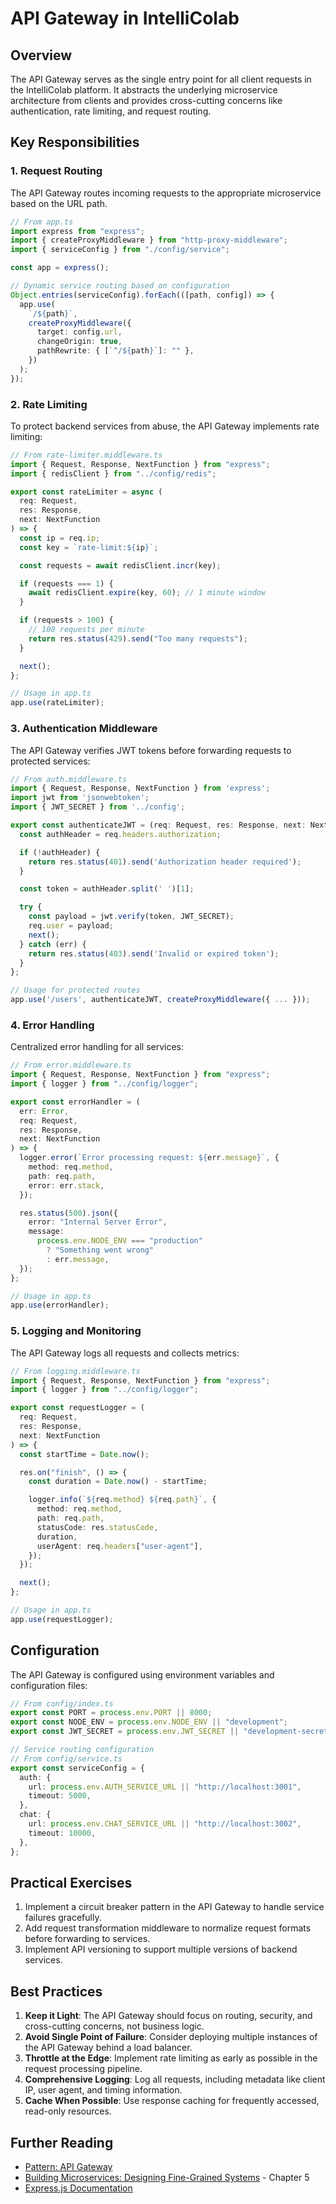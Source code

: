 # API Gateway in IntelliColab

## Overview

The API Gateway serves as the single entry point for all client requests in the IntelliColab platform. It abstracts the underlying microservice architecture from clients and provides cross-cutting concerns like authentication, rate limiting, and request routing.

## Key Responsibilities

### 1. Request Routing

The API Gateway routes incoming requests to the appropriate microservice based on the URL path.

```typescript
// From app.ts
import express from "express";
import { createProxyMiddleware } from "http-proxy-middleware";
import { serviceConfig } from "./config/service";

const app = express();

// Dynamic service routing based on configuration
Object.entries(serviceConfig).forEach(([path, config]) => {
  app.use(
    `/${path}`,
    createProxyMiddleware({
      target: config.url,
      changeOrigin: true,
      pathRewrite: { [`^/${path}`]: "" },
    })
  );
});
```

### 2. Rate Limiting

To protect backend services from abuse, the API Gateway implements rate limiting:

```typescript
// From rate-limiter.middleware.ts
import { Request, Response, NextFunction } from "express";
import { redisClient } from "../config/redis";

export const rateLimiter = async (
  req: Request,
  res: Response,
  next: NextFunction
) => {
  const ip = req.ip;
  const key = `rate-limit:${ip}`;

  const requests = await redisClient.incr(key);

  if (requests === 1) {
    await redisClient.expire(key, 60); // 1 minute window
  }

  if (requests > 100) {
    // 100 requests per minute
    return res.status(429).send("Too many requests");
  }

  next();
};

// Usage in app.ts
app.use(rateLimiter);
```

### 3. Authentication Middleware

The API Gateway verifies JWT tokens before forwarding requests to protected services:

```typescript
// From auth.middleware.ts
import { Request, Response, NextFunction } from 'express';
import jwt from 'jsonwebtoken';
import { JWT_SECRET } from '../config';

export const authenticateJWT = (req: Request, res: Response, next: NextFunction) => {
  const authHeader = req.headers.authorization;

  if (!authHeader) {
    return res.status(401).send('Authorization header required');
  }

  const token = authHeader.split(' ')[1];

  try {
    const payload = jwt.verify(token, JWT_SECRET);
    req.user = payload;
    next();
  } catch (err) {
    return res.status(403).send('Invalid or expired token');
  }
};

// Usage for protected routes
app.use('/users', authenticateJWT, createProxyMiddleware({ ... }));
```

### 4. Error Handling

Centralized error handling for all services:

```typescript
// From error.middleware.ts
import { Request, Response, NextFunction } from "express";
import { logger } from "../config/logger";

export const errorHandler = (
  err: Error,
  req: Request,
  res: Response,
  next: NextFunction
) => {
  logger.error(`Error processing request: ${err.message}`, {
    method: req.method,
    path: req.path,
    error: err.stack,
  });

  res.status(500).json({
    error: "Internal Server Error",
    message:
      process.env.NODE_ENV === "production"
        ? "Something went wrong"
        : err.message,
  });
};

// Usage in app.ts
app.use(errorHandler);
```

### 5. Logging and Monitoring

The API Gateway logs all requests and collects metrics:

```typescript
// From logging.middleware.ts
import { Request, Response, NextFunction } from "express";
import { logger } from "../config/logger";

export const requestLogger = (
  req: Request,
  res: Response,
  next: NextFunction
) => {
  const startTime = Date.now();

  res.on("finish", () => {
    const duration = Date.now() - startTime;

    logger.info(`${req.method} ${req.path}`, {
      method: req.method,
      path: req.path,
      statusCode: res.statusCode,
      duration,
      userAgent: req.headers["user-agent"],
    });
  });

  next();
};

// Usage in app.ts
app.use(requestLogger);
```

## Configuration

The API Gateway is configured using environment variables and configuration files:

```typescript
// From config/index.ts
export const PORT = process.env.PORT || 8000;
export const NODE_ENV = process.env.NODE_ENV || "development";
export const JWT_SECRET = process.env.JWT_SECRET || "development-secret";

// Service routing configuration
// From config/service.ts
export const serviceConfig = {
  auth: {
    url: process.env.AUTH_SERVICE_URL || "http://localhost:3001",
    timeout: 5000,
  },
  chat: {
    url: process.env.CHAT_SERVICE_URL || "http://localhost:3002",
    timeout: 10000,
  },
};
```

## Practical Exercises

1. Implement a circuit breaker pattern in the API Gateway to handle service failures gracefully.
2. Add request transformation middleware to normalize request formats before forwarding to services.
3. Implement API versioning to support multiple versions of backend services.

## Best Practices

1. **Keep it Light**: The API Gateway should focus on routing, security, and cross-cutting concerns, not business logic.
2. **Avoid Single Point of Failure**: Consider deploying multiple instances of the API Gateway behind a load balancer.
3. **Throttle at the Edge**: Implement rate limiting as early as possible in the request processing pipeline.
4. **Comprehensive Logging**: Log all requests, including metadata like client IP, user agent, and timing information.
5. **Cache When Possible**: Use response caching for frequently accessed, read-only resources.

## Further Reading

- [Pattern: API Gateway](https://microservices.io/patterns/apigateway.html)
- [Building Microservices: Designing Fine-Grained Systems](https://www.oreilly.com/library/view/building-microservices/9781491950340/) - Chapter 5
- [Express.js Documentation](https://expressjs.com/)
